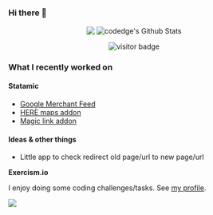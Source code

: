 ### Hi there 👋
<p align="center">
<img align="center" src="https://github-readme-stats.vercel.app/api/top-langs/?username=codedge&hide_langs_below=1&theme=default&line_height=27&layout=compact" />
<img align="center" src="https://github-readme-stats.vercel.app/api?username=codedge&show_icons=true&count_private=true&include_all_commits=true&line_height=21" alt="codedge's Github Stats" />
 </p>
 
<p  align="center">
<img src="https://visitor-badge.laobi.icu/badge?page_id=codedge.codedge" alt="visitor badge"/>       
</p>

### What I recently worked on

#### Statamic

- [Google Merchant Feed](https://github.com/codedge/statamic-google-merchant)
- [HERE maps addon](https://statamic.com/addons/codedge/statamic-here-maps)
- [Magic link addon](https://statamic.com/addons/codedge/statamic-magiclink)

#### Ideas & other things

- Little app to check redirect old page/url to new page/url

**Exercism.io**

I enjoy doing some coding challenges/tasks. See [my profile](https://exercism.io/profiles/codedge).

<a href="https://exercism.io/profiles/codedge">
<img align="center" src="https://img.shields.io/badge/dynamic/json?label=solutions&query=total&url=https%3A%2F%2Fexercism-stats-scraper.netlify.app%2Fapi%2Fsolutions%3Fuser%3Dcodedge&logo=exercism&logoColor=white" />
</a>

